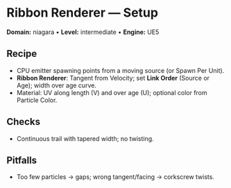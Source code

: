 # Ribbon Renderer — Setup
**Domain:** niagara • **Level:** intermediate • **Engine:** UE5

## Recipe
- CPU emitter spawning points from a moving source (or Spawn Per Unit).
- **Ribbon Renderer**: Tangent from Velocity; set **Link Order** (Source or Age); width over age curve.
- Material: UV along length (V) and over age (U); optional color from Particle Color.

## Checks
- Continuous trail with tapered width; no twisting.
## Pitfalls
- Too few particles → gaps; wrong tangent/facing → corkscrew twists.
